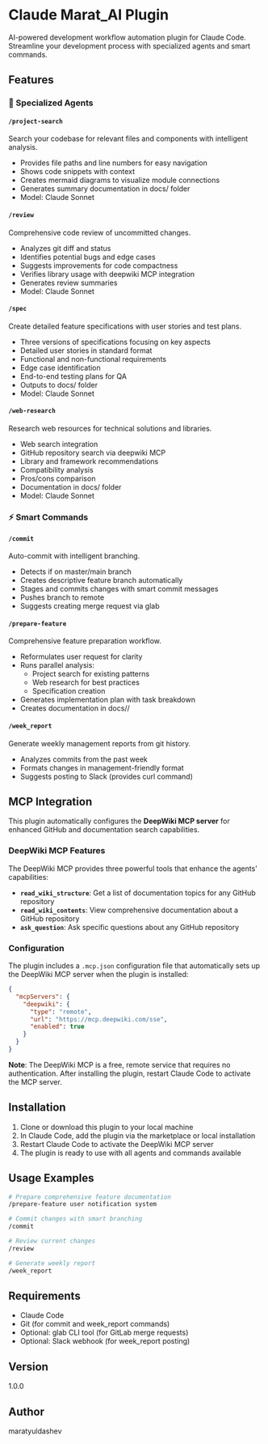 # Claude Marat_AI Plugin

AI-powered development workflow automation plugin for Claude Code. Streamline your development process with specialized agents and smart commands.

## Features

### 🤖 Specialized Agents

#### `/project-search`
Search your codebase for relevant files and components with intelligent analysis.
- Provides file paths and line numbers for easy navigation
- Shows code snippets with context
- Creates mermaid diagrams to visualize module connections
- Generates summary documentation in docs/ folder
- Model: Claude Sonnet

#### `/review`
Comprehensive code review of uncommitted changes.
- Analyzes git diff and status
- Identifies potential bugs and edge cases
- Suggests improvements for code compactness
- Verifies library usage with deepwiki MCP integration
- Generates review summaries
- Model: Claude Sonnet

#### `/spec`
Create detailed feature specifications with user stories and test plans.
- Three versions of specifications focusing on key aspects
- Detailed user stories in standard format
- Functional and non-functional requirements
- Edge case identification
- End-to-end testing plans for QA
- Outputs to docs/ folder
- Model: Claude Sonnet

#### `/web-research`
Research web resources for technical solutions and libraries.
- Web search integration
- GitHub repository search via deepwiki MCP
- Library and framework recommendations
- Compatibility analysis
- Pros/cons comparison
- Documentation in docs/ folder
- Model: Claude Sonnet

### ⚡ Smart Commands

#### `/commit`
Auto-commit with intelligent branching.
- Detects if on master/main branch
- Creates descriptive feature branch automatically
- Stages and commits changes with smart commit messages
- Pushes branch to remote
- Suggests creating merge request via glab

#### `/prepare-feature`
Comprehensive feature preparation workflow.
- Reformulates user request for clarity
- Runs parallel analysis:
  - Project search for existing patterns
  - Web research for best practices
  - Specification creation
- Generates implementation plan with task breakdown
- Creates documentation in docs/<feature-name>/

#### `/week_report`
Generate weekly management reports from git history.
- Analyzes commits from the past week
- Formats changes in management-friendly format
- Suggests posting to Slack (provides curl command)

## MCP Integration

This plugin automatically configures the **DeepWiki MCP server** for enhanced GitHub and documentation search capabilities.

### DeepWiki MCP Features

The DeepWiki MCP provides three powerful tools that enhance the agents' capabilities:

- **`read_wiki_structure`**: Get a list of documentation topics for any GitHub repository
- **`read_wiki_contents`**: View comprehensive documentation about a GitHub repository
- **`ask_question`**: Ask specific questions about any GitHub repository

### Configuration

The plugin includes a `.mcp.json` configuration file that automatically sets up the DeepWiki MCP server when the plugin is installed:

```json
{
  "mcpServers": {
    "deepwiki": {
      "type": "remote",
      "url": "https://mcp.deepwiki.com/sse",
      "enabled": true
    }
  }
}
```

**Note**: The DeepWiki MCP is a free, remote service that requires no authentication. After installing the plugin, restart Claude Code to activate the MCP server.

## Installation

1. Clone or download this plugin to your local machine
2. In Claude Code, add the plugin via the marketplace or local installation
3. Restart Claude Code to activate the DeepWiki MCP server
4. The plugin is ready to use with all agents and commands available

## Usage Examples

```bash
# Prepare comprehensive feature documentation
/prepare-feature user notification system

# Commit changes with smart branching
/commit

# Review current changes
/review

# Generate weekly report
/week_report
```

## Requirements

- Claude Code
- Git (for commit and week_report commands)
- Optional: glab CLI tool (for GitLab merge requests)
- Optional: Slack webhook (for week_report posting)

## Version

1.0.0

## Author

maratyuldashev
